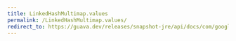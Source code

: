 ```yaml
---
title: LinkedHashMultimap.values
permalink: /LinkedHashMultimap.values/
redirect_to: https://guava.dev/releases/snapshot-jre/api/docs/com/google/common/collect/LinkedHashMultimap.html#values--
---
```

